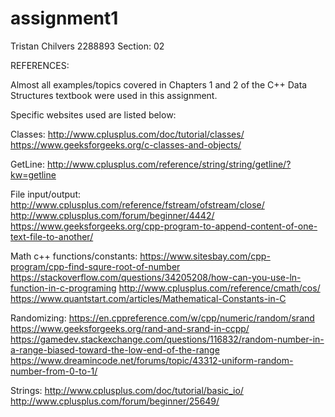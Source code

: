 # assignment1
Tristan Chilvers 2288893
Section: 02

REFERENCES:

Almost all examples/topics covered in Chapters 1 and 2 of the C++ Data Structures textbook were used in this assignment.


Specific websites used are listed below:


Classes:
http://www.cplusplus.com/doc/tutorial/classes/
https://www.geeksforgeeks.org/c-classes-and-objects/


GetLine:
http://www.cplusplus.com/reference/string/string/getline/?kw=getline


File input/output:
http://www.cplusplus.com/reference/fstream/ofstream/close/
http://www.cplusplus.com/forum/beginner/4442/
https://www.geeksforgeeks.org/cpp-program-to-append-content-of-one-text-file-to-another/


Math c++ functions/constants:
https://www.sitesbay.com/cpp-program/cpp-find-squre-root-of-number
https://stackoverflow.com/questions/34205208/how-can-you-use-ln-function-in-c-programing
http://www.cplusplus.com/reference/cmath/cos/
https://www.quantstart.com/articles/Mathematical-Constants-in-C


Randomizing:
https://en.cppreference.com/w/cpp/numeric/random/srand
https://www.geeksforgeeks.org/rand-and-srand-in-ccpp/
https://gamedev.stackexchange.com/questions/116832/random-number-in-a-range-biased-toward-the-low-end-of-the-range
https://www.dreamincode.net/forums/topic/43312-uniform-random-number-from-0-to-1/


Strings:
http://www.cplusplus.com/doc/tutorial/basic_io/
http://www.cplusplus.com/forum/beginner/25649/




